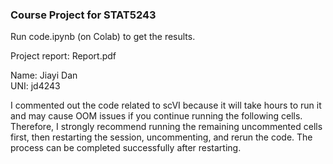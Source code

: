 ### Course Project for STAT5243

Run code.ipynb (on Colab) to get the results.

Project report: Report.pdf

Name: Jiayi Dan   
UNI: jd4243

I commented out the code related to scVI because it will take hours to run it and may cause OOM issues if you continue running the following cells. Therefore, I strongly recommend running the remaining uncommented cells first, then restarting the session, uncommenting, and rerun the code. The process can be completed successfully after restarting.


